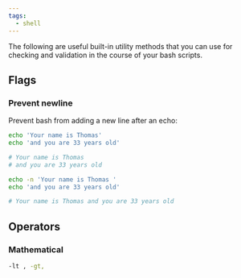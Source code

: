 ```yaml
---
tags:
  - shell
---
```


The following are useful built-in utility methods that you can use for checking
and validation in the course of your bash scripts.

## Flags

### Prevent newline

Prevent bash from adding a new line after an echo:

```bash
echo 'Your name is Thomas'
echo 'and you are 33 years old'

# Your name is Thomas
# and you are 33 years old
```

```bash
echo -n 'Your name is Thomas '
echo 'and you are 33 years old'

# Your name is Thomas and you are 33 years old
```

## Operators

### Mathematical

```bash
-lt , -gt,
```
